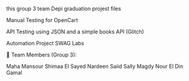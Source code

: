 this group 3 team Depi graduation projest files



Manual Testing for OpenCart

API Testing using JSON and a simple books API (Glitch)

Automation Project SWAG Labs



👥 Team Members (Group 3):

Maha Mansour
Shimaa El Sayed
Nardeen Saiid
Sally Magdy
Nour El Din Gamal
